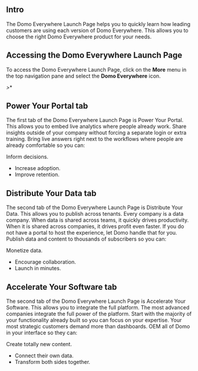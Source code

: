 

Intro
-------

The Domo Everywhere Launch Page helps you to quickly learn how leading customers are using each version of Domo Everywhere. This allows you to choose the right Domo Everywhere product for your needs.


 Accessing the Domo Everywhere Launch Page
-------------------------------------------

To access the Domo Everywhere Launch Page, click on the
 **More**
 menu in the top navigation pane and select the
 **Domo Everywhere**
 icon.

*>**

Power Your Portal tab
-----------------------

The first tab of the Domo Everywhere Launch Page is Power Your Portal. This allows you to embed live analytics where people already work. Share insights outside of your company without forcing a separate login or extra training. Bring live answers right next to the workflows where people are already comfortable so you can:

 Inform decisions.
* Increase adoption.
* Improve retention.


 Distribute Your Data tab
--------------------------

The second tab of the Domo Everywhere Launch Page is Distribute Your Data. This allows you to publish across tenants. Every company is a data company. When data is shared across teams, it quickly drives productivity. When it is shared across companies, it drives profit even faster. If you do not have a portal to host the experience, let Domo handle that for you. Publish data and content to thousands of subscribers so you can:

 Monetize data.
* Encourage collaboration.
* Launch in minutes.


 Accelerate Your Software tab
------------------------------

The second tab of the Domo Everywhere Launch Page is Accelerate Your Software. This allows you to integrate the full platform. The most advanced companies integrate the full power of the platform. Start with the majority of your functionality already built so you can focus on your expertise. Your most strategic customers demand more than dashboards. OEM all of Domo in your interface so they can:

 Create totally new content.
* Connect their own data.
* Transform both sides together.

